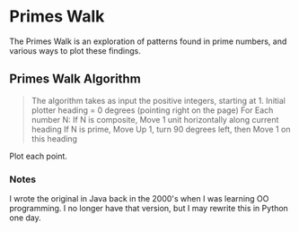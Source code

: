 # Primes Walk

The Primes Walk is an exploration of patterns found in prime numbers, and various ways to plot these findings.

## Primes Walk Algorithm

>The algorithm takes as input the positive integers, starting at 1.
>Initial plotter heading = 0 degrees (pointing right on the page)
>For Each number N:
>  If N is composite, Move 1 unit horizontally along current heading
>  If N is prime, Move Up 1, turn 90 degrees left, then Move 1 on this heading

Plot each point.  

### Notes
I wrote the original in Java back in the 2000's when I was learning OO programming.
I no longer have that version, but I may rewrite this in Python one day.